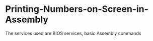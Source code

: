 # Printing-Numbers-on-Screen-in-Assembly
The services used are BIOS services, basic Assembly commands
